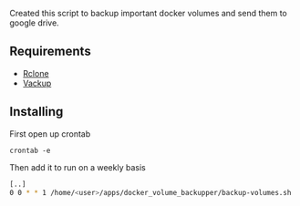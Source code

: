Created this script to backup important docker volumes and send them to google drive.

## Requirements

- [Rclone](https://rclone.org/install/#linux-precompiled)
- [Vackup](https://github.com/BretFisher/docker-vackup/tree/main)

## Installing

First open up crontab

```shell
crontab -e
```

Then add it to run on a weekly basis

```bash
[..]
0 0 * * 1 /home/<user>/apps/docker_volume_backupper/backup-volumes.sh
```
